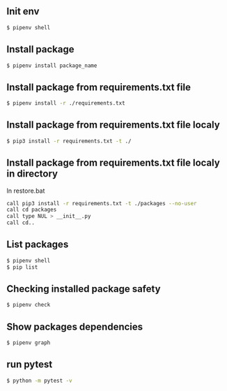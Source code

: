 ## Init env

```bash
$ pipenv shell
```

## Install package

```bash
$ pipenv install package_name
```

## Install package from requirements.txt file

```bash
$ pipenv install -r ./requirements.txt
```

## Install package from requirements.txt file localy

```bash
$ pip3 install -r requirements.txt -t ./
```

## Install package from requirements.txt file localy in directory

In restore.bat  
```bash
call pip3 install -r requirements.txt -t ./packages --no-user
call cd packages
call type NUL > __init__.py
call cd..
```

## List packages

```bash
$ pipenv shell
$ pip list
```

## Checking installed package safety

```bash
$ pipenv check
```

## Show packages dependencies

```bash
$ pipenv graph
```

## run pytest

```bash
$ python -m pytest -v
```
